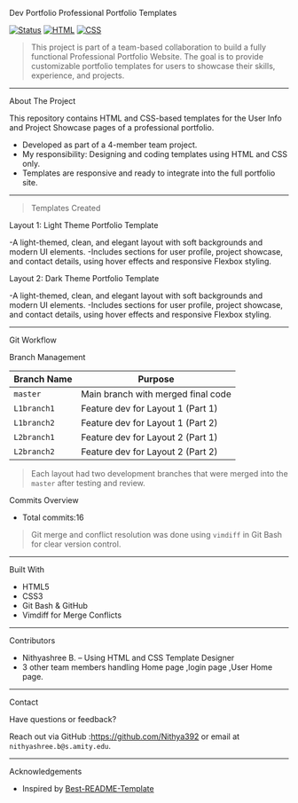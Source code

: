 Dev Portfolio
Professional Portfolio Templates

[![Status](https://img.shields.io/badge/project-active-brightgreen)]()
[![HTML](https://img.shields.io/badge/tech-HTML5-orange)]()
[![CSS](https://img.shields.io/badge/tech-CSS3-blue)]()

> This project is part of a team-based collaboration to build a fully functional Professional Portfolio Website. The goal is to provide customizable portfolio templates for users to showcase their skills, experience, and projects.

---

 About The Project

This repository contains HTML and CSS-based templates for the User Info and Project Showcase pages of a professional portfolio.

- Developed as part of a 4-member team project.
- My responsibility: Designing and coding templates using HTML and CSS only.
- Templates are responsive and ready to integrate into the full portfolio site.

---

 > Templates Created

   Layout 1: Light Theme Portfolio Template

-A light-themed, clean, and elegant layout with soft backgrounds and modern UI elements.
-Includes sections for user profile, project showcase, and contact details, using hover effects and responsive Flexbox styling.



   Layout 2: Dark Theme Portfolio Template

-A light-themed, clean, and elegant layout with soft backgrounds and modern UI elements.
-Includes sections for user profile, project showcase, and contact details, using hover effects and responsive Flexbox styling.





---

 Git Workflow

 Branch Management

| Branch Name  | Purpose                               |
|--------------|----------------------------------------|
| `master`     | Main branch with merged final code     |
| `L1branch1`  | Feature dev for Layout 1 (Part 1)       |
| `L1branch2`  | Feature dev for Layout 1 (Part 2)       |
| `L2branch1`  | Feature dev for Layout 2 (Part 1)       |
| `L2branch2`  | Feature dev for Layout 2 (Part 2)       |

> Each layout had two development branches that were merged into the `master` after testing and review.

Commits Overview

- Total commits:16

> Git merge and conflict resolution was done using `vimdiff` in Git Bash for clear version control.

---

Built With

- HTML5
- CSS3
- Git Bash & GitHub
- Vimdiff for Merge Conflicts

---

 Contributors

- Nithyashree B. – Using HTML and CSS Template Designer
- 3 other team members handling Home page ,login page ,User Home page.

---

 Contact

Have questions or feedback?

Reach out via GitHub :https://github.com/Nithya392 or email at `nithyashree.b@s.amity.edu`.

---

 Acknowledgements

- Inspired by [Best-README-Template](https://github.com/othneildrew/Best-README-Template)

